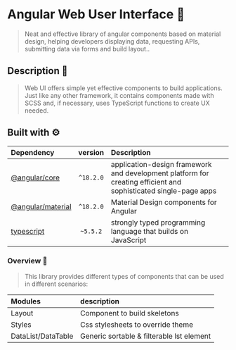 # Angular Web User Interface 🎨

> Neat and effective library of angular components based on material design, helping
> developers displaying data, requesting APIs, submitting data via forms and build layout..

## Description 📜

> Web UI offers simple yet effective components to build applications. Just like any other framework, it contains
> components made with SCSS and, if necessary, uses TypeScript functions to create UX needed.

## Built with ⚙️

| Dependency | version | Description |
|:-----------|:----------:|:-----------|
| [@angular/core](https://angular.io/guide/what-is-angular) | `^18.2.0` | application-design framework and development platform for creating efficient and sophisticated single-page apps |
| [@angular/material](https://material.angular.io/) | `^18.2.0` | Material Design components for Angular |
| [typescript](https://www.typescriptlang.org/) | `~5.5.2` | strongly typed programming language that builds on JavaScript |

### Overview 👀

> This library provides different types of components that can be used in different scenarios:

| Modules             | description             |
|:--------------------|:------------------------|
| Layout              | Component to build skeletons |
| Styles              | Css stylesheets to override theme |
| DataList/DataTable  | Generic sortable & filterable lst element |

